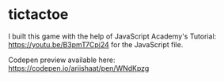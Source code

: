 # tictactoe

I built this game with the help of JavaScript Academy's Tutorial: https://youtu.be/B3pmT7Cpi24 for the JavaScript file.

Codepen preview available here: https://codepen.io/ariishaat/pen/WNdKpzg
